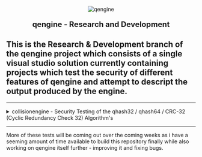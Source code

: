 <p align="center">
  <img src="https://i.imgur.com/vKDluJm.png" alt="qengine">
</p>
<p align="center" style="font-size: 20px; font-weight: bold;">
                                         		qengine - Research and Development 
</p>

## This is the Research & Development branch of the qengine project which consists of a single visual studio solution currently containing projects which test the security of different features of qengine and attempt to descript the output produced by the engine.

--------------------------------------------------------------------------------------------------------------------------------------------------------------------------------------------------------------

<details>
<summary> collisionengine - Security Testing of the  qhash32 / qhash64 / CRC-32 (Cyclic Redundancy Check 32)  Algorithm's  </summary>

collisionengine is an project which was created to test the security and accuracy of the qhash32 / qhash64 algorithm(s) as implemented in [qengine](https://github.com/Chemiculs/qengine) and test their efficacy against the CRC32 algorithm as implemented in the [Boost Project](https://github.com/boostorg/boost) (license attached) -

which you must link against in your project settings and include its source directories as well in order to compile collisionengine .

collisionengine performs the following operations, in the according order:

1. iterate all potential values of 16-bit's of data in memory

2. generate the digest for each potential 16-bit dataset for the qhash32, qhash64, and CRC32 algorithm(s) and store them in according vector's 

3. compare each digest against all 65534 other digest(s) produced from the according 16-bit dataset(s)

4. print the number of collisions between the digest(s) of differing 16-bit dataset(s) and a Hexadecimal representation of the corresponding binary data which produced the colliding digest(s), alongside the Hexadecimal representation of the collided digest itself.

The output from this program will stay constant, here is what should occur when executed:

![collisionengine standard output](img/output.png)

</details>

--------------------------------------------------------------------------------------------------------------------------------------------------------------------------------------------------------------

More of these tests will be coming out over the coming weeks as i have a seeming amount of time available to build this repository finally while also working on qengine itself further - improving it and fixing bugs.
